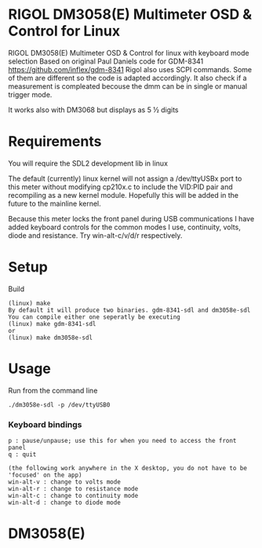 # RIGOL DM3058(E) Multimeter OSD & Control for Linux
RIGOL DM3058(E) Multimeter OSD & Control for linux with keyboard mode selection
Based on original Paul Daniels code for GDM-8341 https://github.com/inflex/gdm-8341
Rigol also uses SCPI commands. Some of them are different so the code is adapted accordingly. It also check if a measurement is compleated becouse the dmm can be in single or manual trigger mode.

It works also with DM3068 but displays as 5 ½ digits 
# Requirements

You will require the SDL2 development lib in linux

The default (currently) linux kernel will not assign a /dev/ttyUSBx port
to this meter without modifying cp210x.c to include the VID:PID pair
and recompiling as a new kernel module.  Hopefully this will be added
in the future to the mainline kernel.

Because this meter locks the front panel during USB communications I have added keyboard controls for the common modes I use,  continuity, volts, diode and resistance.  Try win-alt-c/v/d/r respectively.

# Setup

Build	 

	(linux) make
	By default it will produce two binaries. gdm-8341-sdl and dm3058e-sdl
	You can compile either one seperatly be executing
	(linux) make gdm-8341-sdl
	or 
	(linux) make dm3058e-sdl
	
# Usage
	
   
Run from the command line

	./dm3058e-sdl -p /dev/ttyUSB0


### Keyboard bindings
	p : pause/unpause; use this for when you need to access the front panel
	q : quit

	(the following work anywhere in the X desktop, you do not have to be 'focused' on the app)
	win-alt-v : change to volts mode
	win-alt-r : change to resistance mode
	win-alt-c : change to continuity mode
	win-alt-d : change to diode mode

# DM3058(E) 

